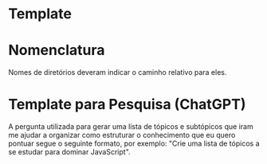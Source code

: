 # Template

# Nomenclatura

Nomes de diretórios deveram indicar o caminho relativo para eles.

# Template para Pesquisa (ChatGPT)

A pergunta utilizada para gerar uma lista de tópicos e subtópicos que iram me ajudar a organizar como estruturar o conhecimento que eu quero pontuar segue o seguinte formato, por exemplo: "Crie uma lista de tópicos a se estudar para dominar JavaScript".